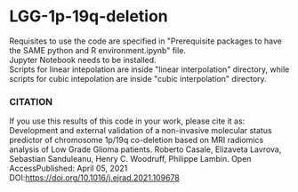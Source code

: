 # LGG-1p-19q-deletion

Requisites to use the code are specified in "Prerequisite packages to have the SAME python and R environment.ipynb" file.  
Jupyter Notebook needs to be installed.  
Scripts for linear intepolation are inside "linear interpolation" directory, while scripts for cubic intepolation are inside "cubic interpolation" directory.  
### CITATION  
If you use this results of this code in your work, please cite it as:  
Development and external validation of a non-invasive molecular status predictor of chromosome 1p/19q co-deletion based on MRI radiomics analysis of Low Grade Glioma patients. Roberto Casale, Elizaveta Lavrova, Sebastian Sanduleanu, Henry C. Woodruff, Philippe Lambin. Open AccessPublished: April 05, 2021 DOI:https://doi.org/10.1016/j.ejrad.2021.109678

